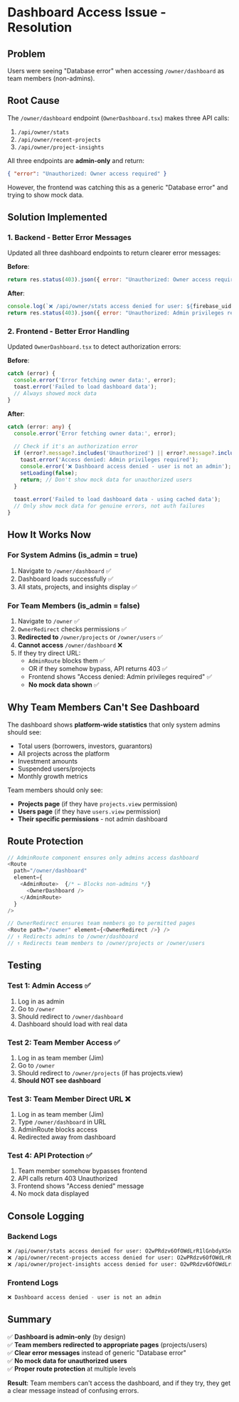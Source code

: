 # Dashboard Access Issue - Resolution

## Problem
Users were seeing "Database error" when accessing `/owner/dashboard` as team members (non-admins).

## Root Cause
The `/owner/dashboard` endpoint (`OwnerDashboard.tsx`) makes three API calls:
1. `/api/owner/stats`
2. `/api/owner/recent-projects`
3. `/api/owner/project-insights`

All three endpoints are **admin-only** and return:
```json
{ "error": "Unauthorized: Owner access required" }
```

However, the frontend was catching this as a generic "Database error" and trying to show mock data.

## Solution Implemented

### 1. Backend - Better Error Messages
Updated all three dashboard endpoints to return clearer error messages:

**Before**:
```javascript
return res.status(403).json({ error: "Unauthorized: Owner access required" });
```

**After**:
```javascript
console.log(`❌ /api/owner/stats access denied for user: ${firebase_uid} (not admin)`);
return res.status(403).json({ error: "Unauthorized: Admin privileges required for dashboard" });
```

### 2. Frontend - Better Error Handling
Updated `OwnerDashboard.tsx` to detect authorization errors:

**Before**:
```typescript
catch (error) {
  console.error('Error fetching owner data:', error);
  toast.error('Failed to load dashboard data');
  // Always showed mock data
}
```

**After**:
```typescript
catch (error: any) {
  console.error('Error fetching owner data:', error);
  
  // Check if it's an authorization error
  if (error?.message?.includes('Unauthorized') || error?.message?.includes('403')) {
    toast.error('Access denied: Admin privileges required');
    console.error('❌ Dashboard access denied - user is not an admin');
    setLoading(false);
    return; // Don't show mock data for unauthorized users
  }
  
  toast.error('Failed to load dashboard data - using cached data');
  // Only show mock data for genuine errors, not auth failures
}
```

## How It Works Now

### For System Admins (is_admin = true)
1. Navigate to `/owner/dashboard` ✅
2. Dashboard loads successfully ✅
3. All stats, projects, and insights display ✅

### For Team Members (is_admin = false)
1. Navigate to `/owner` ✅
2. `OwnerRedirect` checks permissions ✅
3. **Redirected to** `/owner/projects` or `/owner/users` ✅
4. **Cannot access** `/owner/dashboard` ❌
5. If they try direct URL:
   - `AdminRoute` blocks them ✅
   - OR if they somehow bypass, API returns 403 ✅
   - Frontend shows "Access denied: Admin privileges required" ✅
   - **No mock data shown** ✅

## Why Team Members Can't See Dashboard

The dashboard shows **platform-wide statistics** that only system admins should see:
- Total users (borrowers, investors, guarantors)
- All projects across the platform
- Investment amounts
- Suspended users/projects
- Monthly growth metrics

Team members should only see:
- **Projects page** (if they have `projects.view` permission)
- **Users page** (if they have `users.view` permission)
- **Their specific permissions** - not admin dashboard

## Route Protection

```typescript
// AdminRoute component ensures only admins access dashboard
<Route 
  path="/owner/dashboard" 
  element={
    <AdminRoute>  {/* ← Blocks non-admins */}
      <OwnerDashboard />
    </AdminRoute>
  } 
/>

// OwnerRedirect ensures team members go to permitted pages
<Route path="/owner" element={<OwnerRedirect />} />
// ↑ Redirects admins to /owner/dashboard
// ↑ Redirects team members to /owner/projects or /owner/users
```

## Testing

### Test 1: Admin Access ✅
1. Log in as admin
2. Go to `/owner`
3. Should redirect to `/owner/dashboard`
4. Dashboard should load with real data

### Test 2: Team Member Access ✅
1. Log in as team member (Jim)
2. Go to `/owner`
3. Should redirect to `/owner/projects` (if has projects.view)
4. **Should NOT see dashboard**

### Test 3: Team Member Direct URL ❌
1. Log in as team member (Jim)
2. Type `/owner/dashboard` in URL
3. AdminRoute blocks access
4. Redirected away from dashboard

### Test 4: API Protection ✅
1. Team member somehow bypasses frontend
2. API calls return 403 Unauthorized
3. Frontend shows "Access denied" message
4. No mock data displayed

## Console Logging

### Backend Logs
```bash
❌ /api/owner/stats access denied for user: O2wPRdzv6OfOWdLrR1lGnbdyXSn2 (not admin)
❌ /api/owner/recent-projects access denied for user: O2wPRdzv6OfOWdLrR1lGnbdyXSn2 (not admin)
❌ /api/owner/project-insights access denied for user: O2wPRdzv6OfOWdLrR1lGnbdyXSn2 (not admin)
```

### Frontend Logs
```javascript
❌ Dashboard access denied - user is not an admin
```

## Summary

✅ **Dashboard is admin-only** (by design)  
✅ **Team members redirected to appropriate pages** (projects/users)  
✅ **Clear error messages** instead of generic "Database error"  
✅ **No mock data for unauthorized users**  
✅ **Proper route protection** at multiple levels  

**Result**: Team members can't access the dashboard, and if they try, they get a clear message instead of confusing errors.
